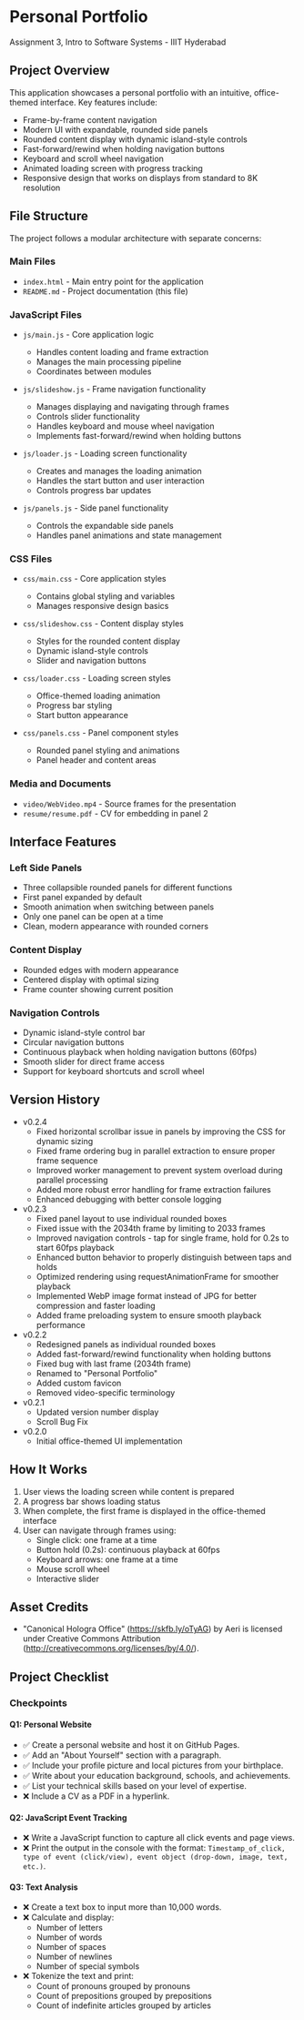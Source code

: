 # Personal Portfolio

Assignment 3, Intro to Software Systems - IIIT Hyderabad

## Project Overview
This application showcases a personal portfolio with an intuitive, office-themed interface. Key features include:

- Frame-by-frame content navigation
- Modern UI with expandable, rounded side panels
- Rounded content display with dynamic island-style controls
- Fast-forward/rewind when holding navigation buttons
- Keyboard and scroll wheel navigation
- Animated loading screen with progress tracking
- Responsive design that works on displays from standard to 8K resolution

## File Structure
The project follows a modular architecture with separate concerns:

### Main Files
- `index.html` - Main entry point for the application
- `README.md` - Project documentation (this file)

### JavaScript Files
- `js/main.js` - Core application logic
  - Handles content loading and frame extraction
  - Manages the main processing pipeline
  - Coordinates between modules
  
- `js/slideshow.js` - Frame navigation functionality
  - Manages displaying and navigating through frames
  - Controls slider functionality
  - Handles keyboard and mouse wheel navigation
  - Implements fast-forward/rewind when holding buttons
  
- `js/loader.js` - Loading screen functionality
  - Creates and manages the loading animation
  - Handles the start button and user interaction
  - Controls progress bar updates
  
- `js/panels.js` - Side panel functionality
  - Controls the expandable side panels
  - Handles panel animations and state management

### CSS Files
- `css/main.css` - Core application styles
  - Contains global styling and variables
  - Manages responsive design basics
  
- `css/slideshow.css` - Content display styles
  - Styles for the rounded content display
  - Dynamic island-style controls
  - Slider and navigation buttons
  
- `css/loader.css` - Loading screen styles
  - Office-themed loading animation
  - Progress bar styling
  - Start button appearance
  
- `css/panels.css` - Panel component styles
  - Rounded panel styling and animations
  - Panel header and content areas

### Media and Documents
- `video/WebVideo.mp4` - Source frames for the presentation
- `resume/resume.pdf` - CV for embedding in panel 2

## Interface Features

### Left Side Panels
- Three collapsible rounded panels for different functions
- First panel expanded by default
- Smooth animation when switching between panels
- Only one panel can be open at a time
- Clean, modern appearance with rounded corners

### Content Display
- Rounded edges with modern appearance
- Centered display with optimal sizing
- Frame counter showing current position

### Navigation Controls
- Dynamic island-style control bar
- Circular navigation buttons
- Continuous playback when holding navigation buttons (60fps)
- Smooth slider for direct frame access
- Support for keyboard shortcuts and scroll wheel

## Version History
- v0.2.4
  - Fixed horizontal scrollbar issue in panels by improving the CSS for dynamic sizing
  - Fixed frame ordering bug in parallel extraction to ensure proper frame sequence
  - Improved worker management to prevent system overload during parallel processing
  - Added more robust error handling for frame extraction failures
  - Enhanced debugging with better console logging
- v0.2.3
  - Fixed panel layout to use individual rounded boxes
  - Fixed issue with the 2034th frame by limiting to 2033 frames
  - Improved navigation controls - tap for single frame, hold for 0.2s to start 60fps playback
  - Enhanced button behavior to properly distinguish between taps and holds
  - Optimized rendering using requestAnimationFrame for smoother playback
  - Implemented WebP image format instead of JPG for better compression and faster loading
  - Added frame preloading system to ensure smooth playback performance
- v0.2.2 
  - Redesigned panels as individual rounded boxes
  - Added fast-forward/rewind functionality when holding buttons
  - Fixed bug with last frame (2034th frame)
  - Renamed to "Personal Portfolio"
  - Added custom favicon
  - Removed video-specific terminology
- v0.2.1
  - Updated version number display
  - Scroll Bug Fix
- v0.2.0
  - Initial office-themed UI implementation

## How It Works
1. User views the loading screen while content is prepared
2. A progress bar shows loading status
3. When complete, the first frame is displayed in the office-themed interface
4. User can navigate through frames using:
   - Single click: one frame at a time
   - Button hold (0.2s): continuous playback at 60fps
   - Keyboard arrows: one frame at a time
   - Mouse scroll wheel
   - Interactive slider

## Asset Credits
- "Canonical Hologra Office" (https://skfb.ly/oTyAG) by Aeri is licensed under Creative Commons Attribution (http://creativecommons.org/licenses/by/4.0/).

## Project Checklist

### Checkpoints

#### Q1: Personal Website
- ✅ Create a personal website and host it on GitHub Pages.
- ✅ Add an "About Yourself" section with a paragraph.
- ✅ Include your profile picture and local pictures from your birthplace.
- ✅ Write about your education background, schools, and achievements.
- ✅ List your technical skills based on your level of expertise.
- ❌ Include a CV as a PDF in a hyperlink.

#### Q2: JavaScript Event Tracking
- ❌ Write a JavaScript function to capture all click events and page views.
- ❌ Print the output in the console with the format: `Timestamp_of_click, type of event (click/view), event object (drop-down, image, text, etc.)`.

#### Q3: Text Analysis
- ❌ Create a text box to input more than 10,000 words.
- ❌ Calculate and display:
  - Number of letters
  - Number of words
  - Number of spaces
  - Number of newlines
  - Number of special symbols
- ❌ Tokenize the text and print:
  - Count of pronouns grouped by pronouns
  - Count of prepositions grouped by prepositions
  - Count of indefinite articles grouped by articles